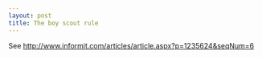 ```yaml
---
layout: post
title: The boy scout rule
---
```


See http://www.informit.com/articles/article.aspx?p=1235624&seqNum=6
